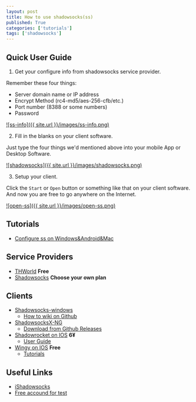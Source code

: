 ```yaml
---
layout: post
title: How to use shadowsocks(ss)
published: True
categories: ['tutorials']
tags: ['shadowsocks']
---
```


## Quick User Guide

1. Get your configure info from shadowsocks service provider.

Remember these four things:

* Server domain name or IP address
* Encrypt Method (rc4-md5/aes-256-cfb/etc.)
* Port number (8388 or some numbers)
* Password

<a href="{{ site.url }}/images/ss-info.png" data-lightbox="daocloud-set" data-title="ss-info">![ss-info]({{ site.url }}/images/ss-info.png)</a>

<!--more-->

2. Fill in the blanks on your client software.

Just type the four things we'd mentioned above into your mobile App or Desktop Software.

<a href="{{ site.url }}/images/shadowsocks.png" data-lightbox="daocloud-set" data-title="shadowsocks">![shadowsocks]({{ site.url }}/images/shadowsocks.png)</a>

3. Setup your client.

Click the `Start` or `Open` button or something like that on your client software.
And now you are free to go anywhere on the Internet.

<a href="{{ site.url }}/images/open-ss.png" data-lightbox="daocloud-set" data-title="open-ss">![open-ss]({{ site.url }}/images/open-ss.png)</a>

## Tutorials

* [Configure ss on Windows&Android&Mac](http://www.ishadowsocks.org/#tutorials)

## Service Providers

* [THWorld](https://thworld.net) **Free**
* [Shadowsocks](https://shadowsocks.com/) **Choose your own plan**

## Clients

* [Shadowsocks-windows](https://github.com/shadowsocks/shadowsocks-windows)
    - [How to wiki on Github](https://github.com/shadowsocks/shadowsocks-windows/wiki/Shadowsocks-Windows-%E4%BD%BF%E7%94%A8%E8%AF%B4%E6%98%8E)
* [ShadowsocksX-NG](https://github.com/shadowsocks/ShadowsocksX-NG)
    - [Download from Github Releases](https://github.com/shadowsocks/ShadowsocksX-NG/releases)
* [Shadowrocket on IOS](https://itunes.apple.com/cn/app/shadowrocket/id932747118) **6¥**
    - [User Guide](https://ii-i.org/archives/859)
* [Wingy on IOS](https://itunes.apple.com/cn/app/id1148026741) **Free**
    - [Tutorials](https://www.wingy.site/)

## Useful Links

* [iShadowsocks](http://www.ishadowsocks.org/)
* [Free accound for test](http://www.ishadowsocks.org/#free)